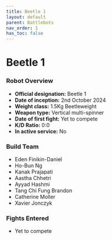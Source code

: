 ```yaml
---
title: Beetle 1
layout: default
parent: Battlebots
nav_order: 1
has_toc: false
---
```


# Beetle 1

### Robot Overview
- **Official designation:** Beetle 1
- **Date of inception:** 2nd October 2024
- **Weight class:** 1.5Kg Beetleweight
- **Weapon type:** Vertical multi-spinner
- **Date of first fight:** Yet to compete
- **K/D Ratio:** 0:0
- **In active service:** No

### Build Team
- Eden Finikin-Daniel
- Ho-Bun Ng
- Kanak Prajapati
- Aastha Chhetri
- Ayyad Hashmi
- Tang Chi Fung Brandon
- Catherine Moller
- Xavier Jonczyk

### Fights Entered
- Yet to compete
